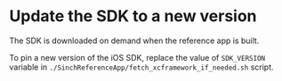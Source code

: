 # Update the SDK to a new version

The SDK is downloaded on demand when the reference app is built.

To pin a new version of the iOS SDK, replace the value of `SDK_VERSION` variable in `./SinchReferenceApp/fetch_xcframework_if_needed.sh` script.
